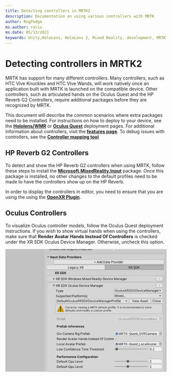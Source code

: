 ```yaml
---
title: Detecting controllers in MRTK2
description: Documentation on using various controllers with MRTK
author: RogPodge
ms.author: roliu
ms.date: 05/13/2021
keywords: Unity,HoloLens, HoloLens 2, Mixed Reality, development, MRTK, Controllers, HP Reverb, Oculus, HTC Vive, Hands
---
```


# Detecting controllers in MRTK2

MRTK has support for many different controllers. Many controllers, such as HTC Vive Knuckles and HTC Vive Wands, will work natively once an application built with MRTK is launched on the compatible device. Other controllers, such as articulated hands on the Oculus Quest and the HP Reverb G2 Controllers, require additional packages before they are recognized by MRTK.

This document will describe the common scenarios where extra packages need to be installed. For instructions on how to deploy to your device, see the [**Hololens/WMR**](./wmr-mrtk.md) or [**Oculus Quest**](/windows/mixed-reality/mrtk-unity/supported-devices/oclus-quest-mrtk) deployment pages. For additional information about controllers, visit the [**features page**](../features/input/controllers.md). To debug issues with controllers, see the [**Controller mapping tool**](../features/tools/controller-mapping-tool.md)

## HP Reverb G2 Controllers

To detect and show the HP Reverb G2 controllers when using MRTK, follow these steps to install the [**Microsoft.MixedReality.Input**](/windows/mixed-reality/develop/unity/unity-reverb-g2-controllers#installing-microsoftmixedrealityinput-with-the-mixed-reality-feature-tool) package. Once this package is installed, no other changes to the default profiles need to be made to have the controllers show up on the HP Reverb. 

In order to display the controllers in editor, you need to ensure that you are using the using the [**OpenXR Plugin**](/windows/mixed-reality/develop/unity/openxr-getting-started).

## Oculus Controllers 

To visualize Oculus controller models, follow the Oculus Quest deployment instructions. If you wish to show virtual hands when using the controllers, make sure that **Render Avatar Hands Instead Of Controllers** is checked under the XR SDK Oculus Device Manager. Otherwise, uncheck this option.

![OculusDeviceManagerVisualizationSettings](../images/cross-platform/oculus-quest/OculusDeviceManager.png)
